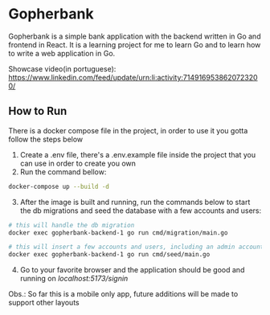# Gopherbank

Gopherbank is a simple bank application with the backend written in Go and frontend in React.
It is a learning project for me to learn Go and to learn how to write a web application in Go.

Showcase video(in portuguese): https://www.linkedin.com/feed/update/urn:li:activity:7149169538620723200/

## How to Run

There is a docker compose file in the project, in order to use it you gotta follow the steps below

1. Create a .env file, there's a .env.example file inside the project that you can use in order to create you own
2. Run the command bellow:
```sh
docker-compose up --build -d
```
3. After the image is built and running, run the commands below to start the db migrations and seed the database with a few accounts and users:
```sh
# this will handle the db migration
docker exec gopherbank-backend-1 go run cmd/migration/main.go

# this will insert a few accounts and users, including an admin account for testing
docker exec gopherbank-backend-1 go run cmd/seed/main.go 
```

4. Go to your favorite browser and the application should be good and running on *localhost:5173/signin*

Obs.: So far this is a mobile only app, future additions will be made to support other layouts
